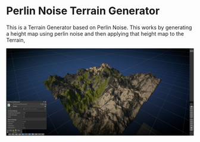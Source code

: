 # Perlin Noise Terrain Generator
This is a Terrain Generator based on Perlin Noise. This works by generating a height map using perlin noise and then applying that height map to the Terrain,


![Showcase](image.png)  
